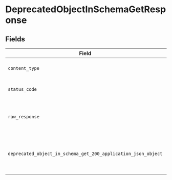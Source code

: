 # DeprecatedObjectInSchemaGetResponse


## Fields

| Field                                                                                                                                            | Type                                                                                                                                             | Required                                                                                                                                         | Description                                                                                                                                      |
| ------------------------------------------------------------------------------------------------------------------------------------------------ | ------------------------------------------------------------------------------------------------------------------------------------------------ | ------------------------------------------------------------------------------------------------------------------------------------------------ | ------------------------------------------------------------------------------------------------------------------------------------------------ |
| `content_type`                                                                                                                                   | *String*                                                                                                                                         | :heavy_check_mark:                                                                                                                               | HTTP response content type for this operation                                                                                                    |
| `status_code`                                                                                                                                    | *Integer*                                                                                                                                        | :heavy_check_mark:                                                                                                                               | HTTP response status code for this operation                                                                                                     |
| `raw_response`                                                                                                                                   | [Faraday::Response](https://www.rubydoc.info/gems/faraday/Faraday/Response)                                                                      | :heavy_minus_sign:                                                                                                                               | Raw HTTP response; suitable for custom response parsing                                                                                          |
| `deprecated_object_in_schema_get_200_application_json_object`                                                                                    | [T.nilable(Operations::DeprecatedObjectInSchemaGet200ApplicationJSON)](../../models/operations/deprecatedobjectinschemaget200applicationjson.md) | :heavy_minus_sign:                                                                                                                               | A successful response that contains a deprecatedObject sent in the request body                                                                  |